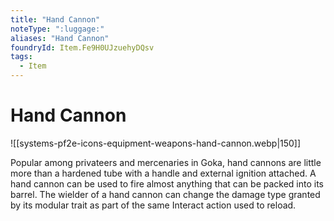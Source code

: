 ```yaml
---
title: "Hand Cannon"
noteType: ":luggage:"
aliases: "Hand Cannon"
foundryId: Item.Fe9H0UJzuehyDQsv
tags:
  - Item
---
```


# Hand Cannon
![[systems-pf2e-icons-equipment-weapons-hand-cannon.webp|150]]

Popular among privateers and mercenaries in Goka, hand cannons are little more than a hardened tube with a handle and external ignition attached. A hand cannon can be used to fire almost anything that can be packed into its barrel. The wielder of a hand cannon can change the damage type granted by its modular trait as part of the same Interact action used to reload.
